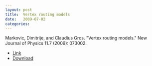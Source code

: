 ```yaml
---
layout: post
title:  Vertex routing models
date:   2009-07-02
categories: 
---
```

Markovic, Dimitrije, and Claudius Gros. "Vertex routing models." New Journal of Physics 11.7 (2009): 073002.

* [Link](http://iopscience.iop.org/article/10.1088/1367-2630/11/7/073002/meta;jsessionid=F6EAE3514DC6036D88E7A54525D11E29.ip-10-40-2-121)
* [Download](http://iopscience.iop.org/article/10.1088/1367-2630/11/7/073002/pdf)
